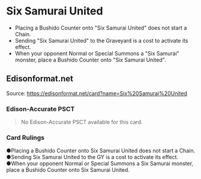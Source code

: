 # Six Samurai United

*   Placing a Bushido Counter onto "Six Samurai United" does not start a Chain.
*   Sending "Six Samurai United" to the Graveyard is a cost to activate its effect.
*   When your opponent Normal or Special Summons a "Six Samurai" monster, place a Bushido Counter onto "Six Samurai United".

## Edisonformat.net

Source: https://edisonformat.net/card?name=Six%20Samurai%20United

### Edison-Accurate PSCT

> No Edison-Accurate PSCT available for this card.

### Card Rulings

●Placing a Bushido Counter onto Six Samurai United does not start a Chain.
●Sending Six Samurai United to the GY is a cost to activate its effect.
●When your opponent Normal or Special Summons a Six Samurai monster, place a Bushido Counter onto Six Samurai United.
            